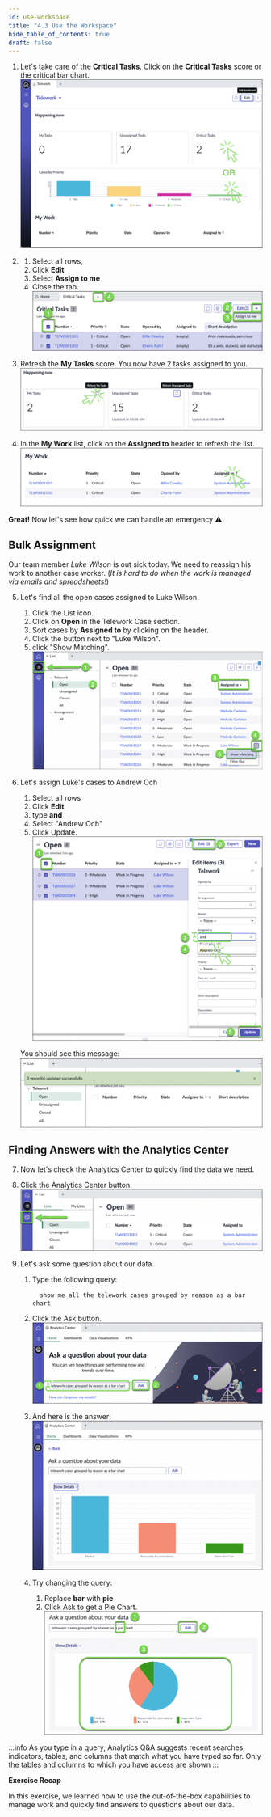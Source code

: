 ```yaml
---
id: use-workspace
title: "4.3 Use the Workspace"
hide_table_of_contents: true
draft: false
---
```


1. Let's take care of the **Critical Tasks**. Click on the **Critical Tasks** score or the critical bar chart.
![](./workspace/Click_on_Critical_Tasks.png)


2. 
   1. Select all rows, 
   2. Click **Edit** 
   3. Select **Assign to me**
   4. Close the tab.
    ![](./workspace/Assign_to_me.png)


3. Refresh the **My Tasks** score. You now have 2 tasks assigned to you.
![](./workspace/refresh_my_tasks_score.png)


4. In the **My Work** list, click on the **Assigned to** header to refresh the list.
![](./workspace/Click_Assigned_to_to_refresh_the_list.png)


**Great!** Now let's see how quick we can handle an emergency ⚠️.

## Bulk Assignment

Our team member _Luke Wilson_ is out sick today. We need to reassign his work to another case worker. (_It is hard to do when the work is managed via emails and spreadsheets!_)

5. Let's find all the open cases assigned to Luke Wilson

    1. Click the List icon.
    2. Click on **Open** in the Telework Case section.
    3. Sort cases by **Assigned to** by clicking on the header.
    4. Click the button next to "Luke Wilson".
    5. click "Show Matching".
    ![](./workspace/display_List_of_cases_assigned_to_Luke_Wilson.png)


6. Let's assign Luke's cases to Andrew Och

    1. Select all rows
    2. Click **Edit** 
    3. type **and**
    4. Select "Andrew Och"
    5. Click Update.
    ![](./workspace/assign_to_Andrew.png)
    
    You should see this message:
    ![](./workspace/message_record_updated.png)

## Finding Answers with the Analytics Center

7. Now let's check the Analytics Center to quickly find the data we need.


8. Click the Analytics Center button.
![](./workspace/Click_Analytics_Center.png)


9. Let's ask some question about our data.
   1. Type the following query: 

            show me all the telework cases grouped by reason as a bar chart

   2. Click the <span className="aes_button_white">Ask</span> button.
    ![](./workspace/ask_question.png)
   3. And here is the answer:
    ![](./workspace/analytics_center_result.png)
   4. Try changing the query:  
      1. Replace **bar** with **pie**
      2. Click Ask to get a Pie Chart.
    ![](./workspace/question_as_Pie_chart.png)


:::info
As you type in a query, Analytics Q&A suggests recent searches, indicators, tables, and columns that match what you have typed so far. Only the tables and columns to which you have access are shown
:::

**Exercise Recap**

In this exercise, we learned how to use the out-of-the-box capabilities to manage work and quickly find answers to questions about our data.